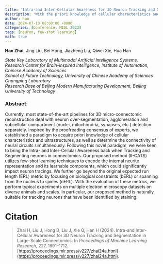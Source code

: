 ```yaml
---
title: 'Intra-and Inter-Cellular Awareness for 3D Neuron Tracking and Segmentation in Large-Scale Connectomics'
description: 'With the priori knowledge of cellular characteristics and ultrastructures, our proposed method (II-CATS) utilizes few-shot learning techniques to encode the internal neurite representation and its learnable components, which could significantly impact neuron tracings.'
author: hao
date: 2024-07-10 00:00:00 +0800
categories: [Conference, MIDL 2023]
tags: [neuron, few-shot learning]
math: true
---
```


**Hao Zhai**, Jing Liu, Bei Hong, Jiazheng Liu, Qiwei Xie, Hua Han

*State Key Laboratory of Multimodal Artificial Intelligence Systems, Research Center for Brain-inspired Intelligence, Institute of Automation, Chinese Academy of Sciences* <br>
*School of Future Technology, University of Chinese Academy of Sciences* <br>
*Changping Laboratory* <br>
*Research Base of Beijing Modern Manufacturing Development, Beijing University of Technology*

### Abstract:

Currently, most state-of-the-art pipelines for 3D micro-connectomic reconstruction deal with neuron over-segmentation, agglomeration and subcellular compartment (nuclei, mitochondria, synapses, etc.) detection separately. Inspired by the proofreading consensus of experts, we established a paradigm to acquire priori knowledge of cellular characteristics and ultrastructures, as well as determine the connectivity of neural circuits simultaneously. Following this novel paradigm, we were keen to bring the Intra- and Inter-Cellular Awareness back when Tracking and Segmenting neurons in connectomics. Our proposed method (II-CATS) utilizes few-shot learning techniques to encode the internal neurite representation and its learnable components, which could significantly impact neuron tracings. We further go beyond the original expected run length (ERL) metric by focusing on biological constraints (bERL) or spanning from the nucleus to spines (nERL). With the evaluation of these metrics, we perform typical experiments on multiple electron microscopy datasets on diverse animals and scales. In particular, our proposed method is naturally suitable for tracking neurons that have been identified by staining.


# Citation

> Zhai H, Liu J, Hong B, Liu J, Xie Q, Han H (2024). Intra-and Inter-Cellular Awareness for 3D Neuron Tracking and Segmentation in Large-Scale Connectomics. In *Proceedings of Machine Learning Research*, 227, 1691–1712. [https://proceedings.mlr.press/v227/zhai24a.html](https://proceedings.mlr.press/v227/zhai24a.html).
>